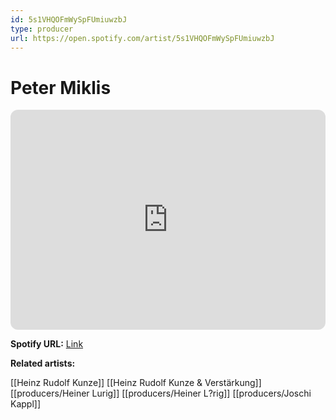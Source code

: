 ```yaml
---
id: 5s1VHQOFmWySpFUmiuwzbJ
type: producer
url: https://open.spotify.com/artist/5s1VHQOFmWySpFUmiuwzbJ
---
```

# Peter Miklis

<iframe style="border-radius:12px" src="https://open.spotify.com/embed/artist/5s1VHQOFmWySpFUmiuwzbJ" width="100%" height="352" frameBorder="0" allowfullscreen="" allow="autoplay; clipboard-write; encrypted-media; fullscreen; picture-in-picture" loading="lazy"></iframe>

**Spotify URL:** [Link](https://open.spotify.com/artist/5s1VHQOFmWySpFUmiuwzbJ)

**Related artists:**

[[Heinz Rudolf Kunze]]
[[Heinz Rudolf Kunze & Verstärkung]]
[[producers/Heiner Lurig]]
[[producers/Heiner L?rig]]
[[producers/Joschi Kappl]]
